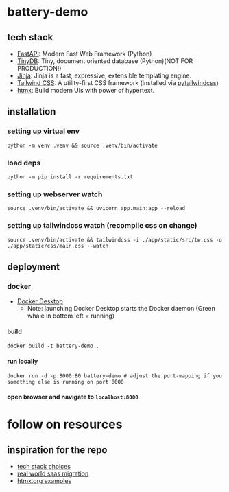 # battery-demo

## tech stack

- [FastAPI](https://fastapi.tiangolo.com/): Modern Fast Web Framework (Python)
- [TinyDB](https://tinydb.readthedocs.io/en/latest/index.html): Tiny, document oriented database (Python)(NOT FOR PRODUCTION!)
- [Jinja](https://jinja.palletsprojects.com/en/3.1.x/): Jinja is a fast, expressive, extensible templating engine.
- [Tailwind CSS](https://tailwindcss.com/): A utility-first CSS framework (installed via [pytailwindcss](https://pypi.org/project/pytailwindcss/))
- [htmx](https://htmx.org/): Build modern UIs with power of hypertext.

## installation

### setting up virtual env

```
python -m venv .venv && source .venv/bin/activate
```

### load deps

```
python -m pip install -r requirements.txt
```

### setting up webserver watch

```
source .venv/bin/activate && uvicorn app.main:app --reload
```

### setting up tailwindcss watch (recompile css on change)

```
source .venv/bin/activate && tailwindcss -i ./app/static/src/tw.css -o ./app/static/css/main.css --watch

```

## deployment

### docker

- [Docker Desktop](https://www.docker.com/products/docker-desktop/)
  - Note: launching Docker Desktop starts the Docker daemon (Green whale in bottom left = running)

#### build

```
docker build -t battery-demo .
```

#### run locally

```
docker run -d -p 8000:80 battery-demo # adjust the port-mapping if you something else is running on port 8000
```

#### open browser and navigate to `localhost:8000`

# follow on resources

## inspiration for the repo

- [tech stack choices](https://www.youtube.com/watch?v=YUoflPpVLjQ)
- [real world saas migration](https://htmx.org/essays/a-real-world-react-to-htmx-port/)
- [htmx.org examples](https://htmx.org/examples/)
